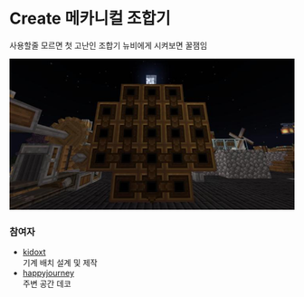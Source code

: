 # Create 메카니컬 조합기

사용할줄 모르면 첫 고난인 조합기 뉴비에게 시켜보면 꿀잼임

![메인](../../asset/systems/create_mechanical_crafter/main.jpg)

### 참여자
<!-- tag_source_open:link_list:member_contribute -->
- [kidoxt](../members/kidoxt.md)  
기계 배치 설계 및 제작
- [happyjourney](../members/happyjourney.md)  
주변 공간 데코
<!-- tag_close-->